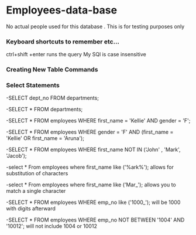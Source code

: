 # Employees-data-base
No actual people used for this database . This is for testing purposes only 
### Keyboard shortcuts to remember etc... 
  ctrl+shift +enter   runs the query 
  My SQl is case insensitive



### Creating New Table Commands 



### Select Statements 


-SELECT
    dept_no
FROM
    departments;
    
    
    
-SELECT
    *
FROM
    departments;
    
    
    
-SELECT
    *
FROM
    employees
WHERE
    first_name = 'Kellie' AND gender = 'F';
    
    
-SELECT
    *
FROM
    employees
WHERE
    gender = 'F' AND (first_name = 'Kellie' OR first_name = 'Aruna');
    
    
-SELECT
    *
FROM
    employees
WHERE
    first_name NOT IN ('John' , 'Mark', 'Jacob');
    
    
-select 
* 
From 
employees
where 
first_name like ('%ark%');  allows for substitution of characters

-select 
* 
From 
employees
where 
first_name like ('Mar_');   allows you to match a single character

-SELECT 
    *
FROM
    employees
WHERE
	emp_no like ('1000_');   will be 1000 with digits afterward 
  
-SELECT 
    *
FROM
    employees
WHERE
    emp_no NOT BETWEEN '1004' AND '10012'; will not include 1004 or 10012 
  
  

   
    
 
